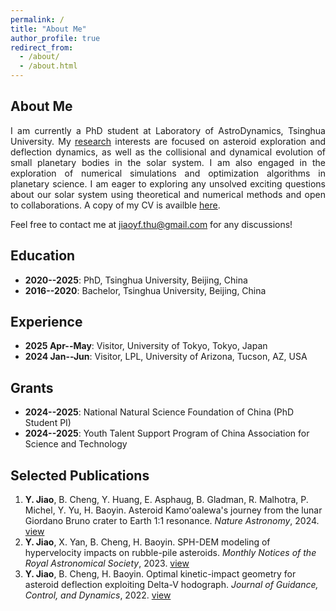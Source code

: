```yaml
---
permalink: /
title: "About Me"
author_profile: true
redirect_from: 
  - /about/
  - /about.html
---
```


## About Me

<p align="justify">
I am currently a PhD student at Laboratory of AstroDynamics, Tsinghua University. My <a href="https://jiaoyf-thu.github.io/research/">research</a> interests are focused on asteroid exploration and deflection dynamics, as well as the collisional and dynamical evolution of small planetary bodies in the solar system. I am also engaged in the exploration of numerical simulations and optimization algorithms in planetary science. I am eager to exploring any unsolved exciting questions about our solar system using theoretical and numerical methods and open to collaborations. A copy of my CV is availble <a href="https://jiaoyf-thu.github.io/files/jiaoyf-thu-cv.pdf" target="_blank">here</a>.
</p>

Feel free to contact me at jiaoyf.thu@gmail.com for any discussions! 

## Education

+ **2020--2025**: PhD, Tsinghua University, Beijing, China
+ **2016--2020**: Bachelor, Tsinghua University, Beijing, China

## Experience

+ **2025 Apr--May**: Visitor, University of Tokyo, Tokyo, Japan
+ **2024 Jan--Jun**: Visitor, LPL, University of Arizona, Tucson, AZ, USA

## Grants

+ **2024--2025**: National Natural Science Foundation of China (PhD Student PI)
+ **2024--2025**: Youth Talent Support Program of China Association for Science and Technology

## Selected Publications

1. **Y. Jiao**, B. Cheng, Y. Huang, E. Asphaug, B. Gladman, R. Malhotra, P. Michel, Y. Yu, H. Baoyin. Asteroid Kamoʻoalewa's journey from the lunar Giordano Bruno crater to Earth 1:1 resonance. *Nature Astronomy*, 2024. <a href="https://www.nature.com/articles/s41550-024-02258-z" target="_blank">view</a>
2. **Y. Jiao**, X. Yan, B. Cheng, H. Baoyin. SPH-DEM modeling of hypervelocity impacts on rubble-pile asteroids. *Monthly Notices of the Royal Astronomical Society*, 2023. <a href="https://doi.org/10.1093/mnras/stad3888" target="_blank">view</a>
3. **Y. Jiao**, B. Cheng, H. Baoyin. Optimal kinetic-impact geometry for asteroid deflection exploiting Delta-V hodograph. *Journal of Guidance, Control, and Dynamics*, 2022. <a href="https://arc.aiaa.org/doi/10.2514/1.G006876" target="_blank">view</a>
